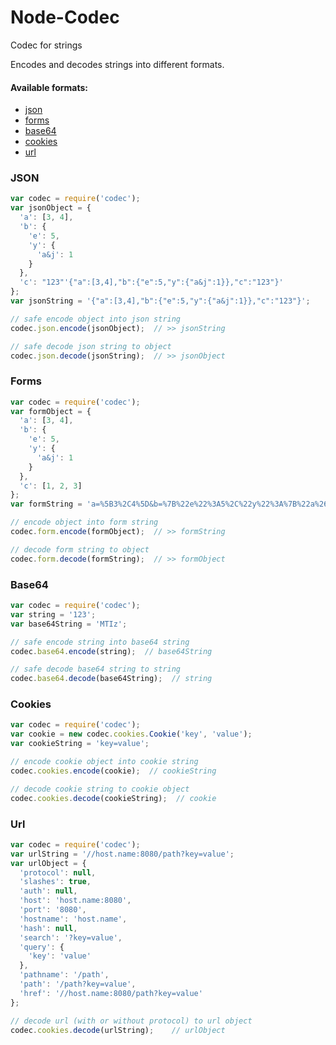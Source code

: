 # Node-Codec

Codec for strings

Encodes and decodes strings into different formats.

#### Available formats:
- [json](#json)
- [forms](#forms)
- [base64](#base64)
- [cookies](#cookies)
- [url](#url)


### <a name="json"></a>JSON

```javascript
var codec = require('codec');
var jsonObject = {
  'a': [3, 4],
  'b': {
    'e': 5,
    'y': {
      'a&j': 1
    }
  },
  'c': "123"'{"a":[3,4],"b":{"e":5,"y":{"a&j":1}},"c":"123"}'
};
var jsonString = '{"a":[3,4],"b":{"e":5,"y":{"a&j":1}},"c":"123"}';

// safe encode object into json string
codec.json.encode(jsonObject);  // >> jsonString

// safe decode json string to object
codec.json.decode(jsonString);  // >> jsonObject 

```

### <a name="forms"></a>Forms

```javascript
var codec = require('codec');
var formObject = {
  'a': [3, 4],
  'b': {
    'e': 5,
    'y': {
      'a&j': 1
    }
  },
  'c': [1, 2, 3]
};
var formString = 'a=%5B3%2C4%5D&b=%7B%22e%22%3A5%2C%22y%22%3A%7B%22a%26j%22%3A1%7D%7D&c=%5B1%2C2%2C3%5D';

// encode object into form string
codec.form.encode(formObject);  // >> formString

// decode form string to object
codec.form.decode(formString);  // >> formObject

```

### <a name="base64"></a>Base64

```javascript
var codec = require('codec');
var string = '123';
var base64String = 'MTIz';

// safe encode string into base64 string
codec.base64.encode(string);  // base64String 

// safe decode base64 string to string
codec.base64.decode(base64String);  // string

```

### <a name="cookies"></a>Cookies

```javascript
var codec = require('codec');
var cookie = new codec.cookies.Cookie('key', 'value');
var cookieString = 'key=value';

// encode cookie object into cookie string
codec.cookies.encode(cookie);  // cookieString 

// decode cookie string to cookie object
codec.cookies.decode(cookieString);  // cookie

```

### <a name="url"></a>Url

```javascript
var codec = require('codec');
var urlString = '//host.name:8080/path?key=value';
var urlObject = {
  'protocol': null,
  'slashes': true,
  'auth': null,
  'host': 'host.name:8080',
  'port': '8080',
  'hostname': 'host.name',
  'hash': null,
  'search': '?key=value',
  'query': {
    'key': 'value'
  },
  'pathname': '/path',
  'path': '/path?key=value',
  'href': '//host.name:8080/path?key=value'
};

// decode url (with or without protocol) to url object
codec.cookies.decode(urlString);    // urlObject

```

